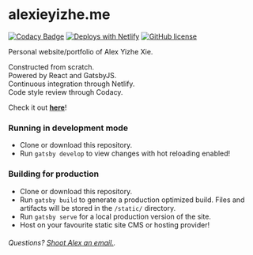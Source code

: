 # alexieyizhe.me
[![Codacy Badge](https://api.codacy.com/project/badge/Grade/06042577aa204b92ba175fb61df44472)](https://app.codacy.com/app/alexieyizhe/alexieyizhe.github.io?utm_source=github.com&utm_medium=referral&utm_content=alexieyizhe/alexieyizhe.github.io&utm_campaign=badger) [![Deploys with Netlify](https://img.shields.io/badge/Netlify-deployed-brightgreen.svg)](https://www.netlify.com/) [![GitHub license](https://img.shields.io/github/license/alexieyizhe/alexieyizhe.github.io.svg)](https://github.com/alexieyizhe/alexieyizhe.github.io/blob/master/LICENSE)

Personal website/portfolio of Alex Yizhe Xie.

Constructed from scratch.  
Powered by React and GatsbyJS.  
Continuous integration through Netlify.  
Code style review through Codacy.

Check it out **[here](http://www.alexieyizhe.me)**!

### Running in development mode
- Clone or download this repository.
- Run `gatsby develop` to view changes with hot reloading enabled!

### Building for production
 - Clone or download this repository.
 - Run `gatsby build` to generate a production optimized build. Files and artifacts will be stored in the `/static/` directory.
 - Run `gatsby serve` for a local production version of the site.
 - Host on your favourite static site CMS or hosting provider!

###### Questions? [Shoot Alex an email.](mailto:alexieyizhe@gmail.com).
